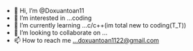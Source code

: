 - 👋 Hi, I’m @Doxuantoan11
- 👀 I’m interested in ...coding
- 🌱 I’m currently learning ...c/c++(im total new to coding(T_T))
- 💞️ I’m looking to collaborate on ...
- 📫 How to reach me ...doxuantoan1122@gmail.com

<!---
Doxuantoan11/Doxuantoan11 is a ✨ special ✨ repository because its `README.md` (this file) appears on your GitHub profile.
You can click the Preview link to take a look at your changes.
--->
